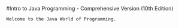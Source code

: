 #Intro to Java Programming - Comprehensive Version (10th Edition)

```
Welcome to the Java World of Programming.
```
